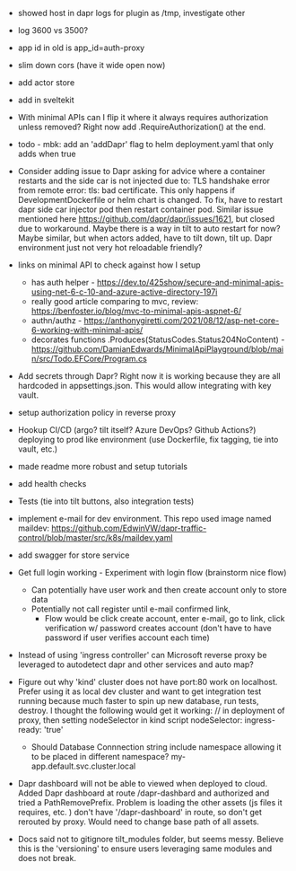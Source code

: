 * showed host in dapr logs for plugin as /tmp, investigate other
* log 3600 vs 3500?
* app id in old is app_id=auth-proxy 


* slim down cors (have it wide open now)
* add actor store
* add in sveltekit
* With minimal APIs can I flip it where it always requires authorization unless removed? Right now add .RequireAuthorization() at the end.
* todo - mbk: add an 'addDapr' flag to helm deployment.yaml that only adds when true

* Consider adding issue to Dapr asking for advice where a container restarts and the side car is not injected due to: TLS handshake error from remote error: tls: bad certificate. This only happens if DevelopmentDockerfile or helm chart is changed.
To fix, have to restart dapr side car injector pod then restart container pod.
Similar issue mentioned here https://github.com/dapr/dapr/issues/1621, but closed due to workaround. Maybe there is a way in tilt to auto restart for now? Maybe similar, but when actors added, have to tilt down, tilt up. Dapr environment just not very hot reloadable friendly?

* links on minimal API to check against how I setup
    * has auth helper - https://dev.to/425show/secure-and-minimal-apis-using-net-6-c-10-and-azure-active-directory-197i
    * really good article comparing to mvc, review: https://benfoster.io/blog/mvc-to-minimal-apis-aspnet-6/
    * authn/authz - https://anthonygiretti.com/2021/08/12/asp-net-core-6-working-with-minimal-apis/
    * decorates functions .Produces(StatusCodes.Status204NoContent) - https://github.com/DamianEdwards/MinimalApiPlayground/blob/main/src/Todo.EFCore/Program.cs

* Add secrets through Dapr? Right now it is working because they are all hardcoded in appsettings.json. This would allow integrating with key vault.
* setup authorization policy in reverse proxy
* Hookup CI/CD (argo? tilt itself? Azure DevOps? Github Actions?) deploying to prod like environment (use Dockerfile, fix tagging, tie into vault, etc.)
* made readme more robust and setup tutorials 
* add health checks
* Tests (tie into tilt buttons, also integration tests)
* implement e-mail for dev environment. This repo used image named maildev: https://github.com/EdwinVW/dapr-traffic-control/blob/master/src/k8s/maildev.yaml
* add swagger for store service
* Get full login working - Experiment with login flow (brainstorm nice flow)
    * Can potentially have user work and then create account only to store data
    * Potentially not call register until e-mail confirmed link,
        * Flow would be click create account, enter e-mail, go to link, click verification w/ password creates account (don't have to have password if user verifies account each time)
* Instead of using 'ingress controller' can Microsoft reverse proxy be leveraged to autodetect dapr and other services and auto map?


* Figure out why 'kind' cluster does not have port:80 work on localhost. Prefer using it as local dev cluster and want to get integration test running because much faster to spin up new database, run tests, destroy. I thought the following would get it working:
// in deployment of proxy, then setting nodeSelector in kind script
nodeSelector:
  ingress-ready: 'true'


  * Should Database Connnection string include namespace allowing it to be placed in different namespace? my-app.default.svc.cluster.local
* Dapr dashboard will not be able to viewed when deployed to cloud. Added Dapr dashboard at route /dapr-dashbard and authorized and tried a PathRemovePrefix. Problem is loading the other assets (js files it requires, etc. ) don't have '/dapr-dashboard' in route, so don't get rerouted by proxy. Would need to change base path of all assets.
* Docs said not to gitignore tilt_modules folder, but seems messy. Believe this is the 'versioning' to ensure users leveraging same modules and does not break.